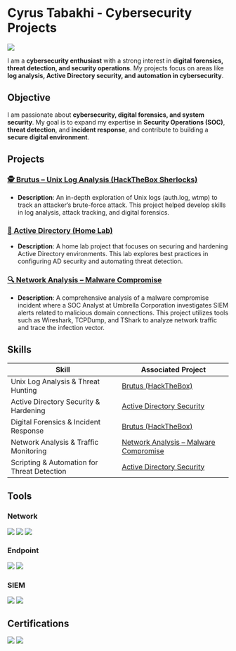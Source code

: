 # Cyrus Tabakhi - Cybersecurity Projects  
<a href="https://linkedin.com/in/cyrus-tabakhi-7893112b0/"><img src="https://img.shields.io/badge/-LinkedIn-0072b1?&style=for-the-badge&logo=linkedin&logoColor=white" /></a>  

I am a **cybersecurity enthusiast** with a strong interest in **digital forensics, threat detection, and security operations**. My projects focus on areas like **log analysis, Active Directory security, and automation in cybersecurity**.

## Objective  

I am passionate about **cybersecurity, digital forensics, and system security**. My goal is to expand my expertise in **Security Operations (SOC)**, **threat detection**, and **incident response**, and contribute to building a **secure digital environment**.

## Projects  

### [🕵️ Brutus – Unix Log Analysis (HackTheBox Sherlocks)](https://github.com/tabakhic/Brutis-Lab/blob/main/README.md)  
- **Description**: An in-depth exploration of Unix logs (auth.log, wtmp) to track an attacker’s brute-force attack. This project helped develop skills in log analysis, attack tracking, and digital forensics.

### [🧪 Active Directory (Home Lab)](https://github.com/tabakhic/Active-Directory-Lab/tree/main)  
- **Description**: A home lab project that focuses on securing and hardening Active Directory environments. This lab explores best practices in configuring AD security and automating threat detection.

### [🔍 Network Analysis – Malware Compromise](https://github.com/tabakhic/Network-Analysis-Lab/tree/main)  
- **Description**: A comprehensive analysis of a malware compromise incident where a SOC Analyst at Umbrella Corporation investigates SIEM alerts related to malicious domain connections. This project utilizes tools such as Wireshark, TCPDump, and TShark to analyze network traffic and trace the infection vector.

## Skills  

| **Skill**                                    | **Associated Project**                                                             |
|----------------------------------------------|-------------------------------------------------------------------------------------|
| Unix Log Analysis & Threat Hunting           | [Brutus (HackTheBox)](https://github.com/tabakhic/Brutis-Lab/blob/main/README.md)   |
| Active Directory Security & Hardening        | [Active Directory Security](https://github.com/tabakhic/Active-Directory-Lab/tree/main) |
| Digital Forensics & Incident Response        | [Brutus (HackTheBox)](https://github.com/tabakhic/Brutis-Lab/blob/main/README.md)   |
| Network Analysis & Traffic Monitoring        | [Network Analysis – Malware Compromise](https://github.com/tabakhic/Network-Analysis-Lab/tree/main) |
| Scripting & Automation for Threat Detection  | [Active Directory Security](https://github.com/tabakhic/Active-Directory-Lab/tree/main) |

## Tools  

### Network  
<div>
    <img src="https://img.shields.io/badge/-Wireshark-1679A7?&style=for-the-badge&logo=Wireshark&logoColor=white" />
     <img src="https://img.shields.io/badge/-PuTTY-000000?&style=for-the-badge&logo=PuTTY&logoColor=white" />
    <img src="https://img.shields.io/badge/-ZUI-0D8ABC?&style=for-the-badge" />
</div>  

### Endpoint  
<div>
    <img src="https://img.shields.io/badge/-Microsoft_Defender_for_Endpoint-00A4EF?&style=for-the-badge&logo=Microsoft&logoColor=white" />
    <img src="https://img.shields.io/badge/-Velociraptor-4B275F?&style=for-the-badge&logo=Velociraptor&logoColor=white" />
</div>  

### SIEM  
<div>
    <img src="https://img.shields.io/badge/-Microsoft_Sentinel-0078D4?&style=for-the-badge&logo=Microsoft&logoColor=white" />
    <img src="https://img.shields.io/badge/-Splunk-000000?&style=for-the-badge&logo=Splunk&logoColor=white" />
</div>  

## Certifications  

<div>
    <img src="https://img.shields.io/badge/-Security%2B-FF0000?&style=for-the-badge&logo=CompTIA&logoColor=white" />
    <img src="https://img.shields.io/badge/-Google_IT_Support-007ACC?&style=for-the-badge&logo=Google&logoColor=white" />
</div>  


